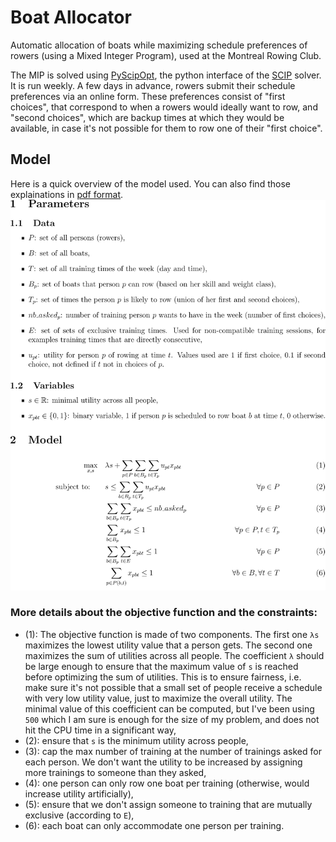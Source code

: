 # Boat Allocator
Automatic allocation of boats while maximizing schedule preferences of rowers (using a Mixed Integer Program), used at the Montreal Rowing Club.

The MIP is solved using [PyScipOpt](https://github.com/SCIP-Interfaces/PySCIPOpt), the python interface of the [SCIP](https://www.scipopt.org/) solver. It is run weekly. A few days in advance, rowers submit their schedule preferences via an online form. These preferences consist of "first choices", that correspond to when a rowers would ideally want to row, and "second choices", which are backup times at which they would be available, in case it's not possible for them to row one of their "first choice".

## Model
Here is a quick overview of the model used. You can also find those explainations in [pdf format](../blob/master/details/model.pdf).
![model](details/model.svg "Model details")

### More details about the objective function and the constraints:
- (1): The objective function is made of two components. The first one `λs` maximizes the lowest utility value that a person gets. The second one maximizes the sum of utilities across all people. The coefficient `λ` should be large enough to ensure that the maximum value of `s` is reached before optimizing the sum of utilities. This is to ensure fairness, i.e. make sure it's not possible that a small set of people receive a schedule with very low utility value, just to maximize the overall utility. The minimal value of this coefficient can be computed, but I've been using `500` which I am sure is enough for the size of my problem, and does not hit the CPU time in a significant way,
- (2): ensure that `s` is the minimum utility across people,
- (3): cap the max number of training at the number of trainings asked for each person. We don't want the utility to be increased by assigning more trainings to someone than they asked,
- (4): one person can only row one boat per training (otherwise, would increase utility artificially),
- (5): ensure that we don't assign someone to training that are mutually exclusive (according to `E`),
- (6): each boat can only accommodate one person per training.
